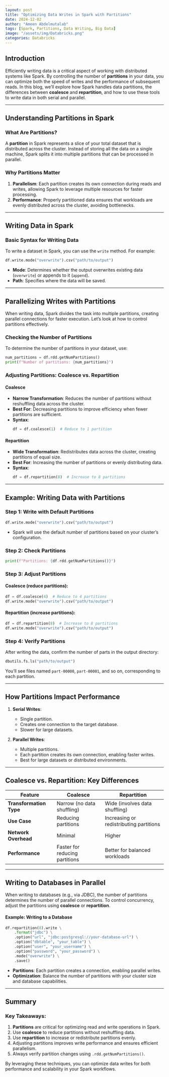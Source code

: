 ```yaml
---
layout: post
title: "Optimizing Data Writes in Spark with Partitions"
date: 2024-12-02
author: "Ameen Abdelmutalab"
tags: [Spark, Partitions, Data Writing, Big Data]
image: "/assets/img/Databricks.png"
categories: Databricks
---
```


## Introduction

Efficiently writing data is a critical aspect of working with distributed systems like Spark. By controlling the number of **partitions** in your data, you can optimize both the speed of writes and the performance of subsequent reads. In this blog, we’ll explore how Spark handles data partitions, the differences between **coalesce** and **repartition**, and how to use these tools to write data in both serial and parallel.

---

## Understanding Partitions in Spark

### **What Are Partitions?**
A **partition** in Spark represents a slice of your total dataset that is distributed across the cluster. Instead of storing all the data on a single machine, Spark splits it into multiple partitions that can be processed in parallel.

### **Why Partitions Matter**
1. **Parallelism**: Each partition creates its own connection during reads and writes, allowing Spark to leverage multiple resources for faster processing.
2. **Performance**: Properly partitioned data ensures that workloads are evenly distributed across the cluster, avoiding bottlenecks.

---

## Writing Data in Spark

### **Basic Syntax for Writing Data**
To write a dataset in Spark, you can use the `write` method. For example:
```python
df.write.mode("overwrite").csv("path/to/output")
```
- **Mode**: Determines whether the output overwrites existing data (`overwrite`) or appends to it (`append`).
- **Path**: Specifies where the data will be saved.

---

## Parallelizing Writes with Partitions

When writing data, Spark divides the task into multiple partitions, creating parallel connections for faster execution. Let’s look at how to control partitions effectively.

### **Checking the Number of Partitions**
To determine the number of partitions in your dataset, use:
```python
num_partitions = df.rdd.getNumPartitions()
print(f"Number of partitions: {num_partitions}")
```

### **Adjusting Partitions: Coalesce vs. Repartition**

#### **Coalesce**
- **Narrow Transformation**: Reduces the number of partitions without reshuffling data across the cluster.
- **Best For**: Decreasing partitions to improve efficiency when fewer partitions are sufficient.
- **Syntax**:
  ```python
  df = df.coalesce(1)  # Reduce to 1 partition
  ```

#### **Repartition**
- **Wide Transformation**: Redistributes data across the cluster, creating partitions of equal size.
- **Best For**: Increasing the number of partitions or evenly distributing data.
- **Syntax**:
  ```python
  df = df.repartition(8)  # Increase to 8 partitions
  ```

---

## Example: Writing Data with Partitions

### **Step 1: Write with Default Partitions**
```python
df.write.mode("overwrite").csv("path/to/output")
```
- Spark will use the default number of partitions based on your cluster’s configuration.

### **Step 2: Check Partitions**
```python
print(f"Partitions: {df.rdd.getNumPartitions()}")
```

### **Step 3: Adjust Partitions**
#### Coalesce (reduce partitions):
```python
df = df.coalesce(4)  # Reduce to 4 partitions
df.write.mode("overwrite").csv("path/to/output")
```

#### Repartition (increase partitions):
```python
df = df.repartition(8)  # Increase to 8 partitions
df.write.mode("overwrite").csv("path/to/output")
```

### **Step 4: Verify Partitions**
After writing the data, confirm the number of parts in the output directory:
```python
dbutils.fs.ls("path/to/output")
```
You’ll see files named `part-00000`, `part-00001`, and so on, corresponding to each partition.

---

## How Partitions Impact Performance

1. **Serial Writes**:
   - Single partition.
   - Creates one connection to the target database.
   - Slower for large datasets.

2. **Parallel Writes**:
   - Multiple partitions.
   - Each partition creates its own connection, enabling faster writes.
   - Best for large datasets or distributed environments.

---

## Coalesce vs. Repartition: Key Differences

| Feature               | Coalesce                           | Repartition                       |
|-----------------------|-------------------------------------|-----------------------------------|
| **Transformation Type** | Narrow (no data shuffling)         | Wide (involves data shuffling)    |
| **Use Case**          | Reducing partitions                | Increasing or redistributing partitions |
| **Network Overhead**  | Minimal                            | Higher                           |
| **Performance**       | Faster for reducing partitions     | Better for balanced workloads    |

---

## Writing to Databases in Parallel

When writing to databases (e.g., via JDBC), the number of partitions determines the number of parallel connections. To control concurrency, adjust the partitions using **coalesce** or **repartition**.

#### Example: Writing to a Database
```python
df.repartition(8).write \
    .format("jdbc") \
    .option("url", "jdbc:postgresql://your-database-url") \
    .option("dbtable", "your_table") \
    .option("user", "your_username") \
    .option("password", "your_password") \
    .mode("overwrite") \
    .save()
```
- **Partitions**: Each partition creates a connection, enabling parallel writes.
- **Optimization**: Balance the number of partitions with your cluster size and database capabilities.

---

## Summary

### Key Takeaways:
1. **Partitions** are critical for optimizing read and write operations in Spark.
2. Use **coalesce** to reduce partitions without reshuffling data.
3. Use **repartition** to increase or redistribute partitions evenly.
4. Adjusting partitions improves write performance and ensures efficient parallelism.
5. Always verify partition changes using `.rdd.getNumPartitions()`.

By leveraging these techniques, you can optimize data writes for both performance and scalability in your Spark workflows.

